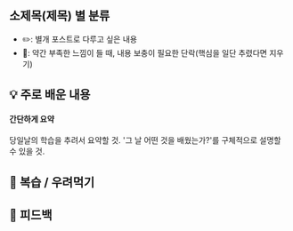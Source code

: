 ## **소제목(제목) 별 분류**
- ✏️: 별개 포스트로 다루고 싶은 내용
- 🚧: 약간 부족한 느낌이 들 때, 내용 보충이 필요한 단락(핵심을 일단 추렸다면 지우기)

## 💡 주로 배운 내용
#### 간단하게 요약
당일날의 학습을 추려서 요약할 것.
'그 날 어떤 것을 배웠는가?'를 구체적으로 설명할 수 있을 것.

## 🍵 복습 / 우려먹기


## 🤔 피드백